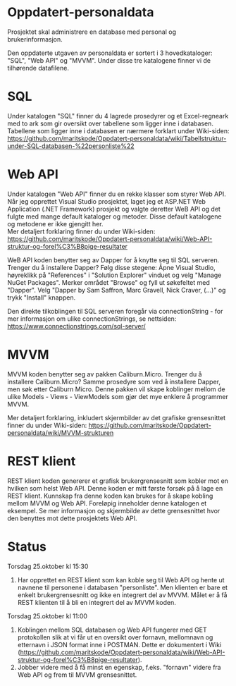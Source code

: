 # Oppdatert-personaldata
Prosjektet skal administrere en database med personal og brukerinformasjon. 

Den oppdaterte utgaven av personaldata er sortert i 3 hovedkataloger: "SQL", "Web API" og "MVVM". Under disse tre katalogene finner vi de tilhørende datafilene. 

# SQL
Under katalogen "SQL" finner du 4 lagrede prosedyrer og et Excel-regneark med to ark som gir oversikt over tabellene som ligger inne i databasen. Tabellene som ligger inne i databasen er nærmere forklart under Wiki-siden:
https://github.com/maritskode/Oppdatert-personaldata/wiki/Tabellstruktur-under-SQL-databasen-%22personliste%22

# Web API
Under katalogen "Web API" finner du en rekke klasser som styrer Web API. Når jeg opprettet Visual Studio prosjektet, laget jeg et ASP.NET Web Application (.NET Framework) prosjekt og valgte deretter WeB API og det fulgte med mange default kataloger og metoder. Disse default katalogene og metodene er ikke gjengitt her.   
Mer detaljert forklaring finner du under Wiki-siden:
https://github.com/maritskode/Oppdatert-personaldata/wiki/Web-API-struktur-og-forel%C3%B8pige-resultater

WeB API koden benytter seg av Dapper for å knytte seg til SQL serveren. Trenger du å installere Dapper? Følg disse stegene: Åpne Visual Studio, høyreklikk på "References" i "Solution Explorer" vinduet og velg "Manage NuGet Packages". Merker området "Browse" og fyll ut søkefeltet med "Dapper". Velg "Dapper by Sam Saffron, Marc Gravell, Nick Craver, (...)" og trykk "Install" knappen. 

Den direkte tilkoblingen til SQL serveren foregår via connectionString - for mer informasjon om ulike connectionStrings, se nettsiden: https://www.connectionstrings.com/sql-server/

# MVVM
MVVM koden benytter seg av pakken Caliburn.Micro. Trenger du å installere Caliburn.Micro? Samme prosedyre som ved å installere Dapper, men søk etter Caliburn Micro. Denne pakken vil skape koblinger mellom de ulike Models - Views - ViewModels som gjør det mye enklere å programmer MVVM.

Mer detaljert forklaring, inkludert skjermbilder av det grafiske grensesnittet finner du under Wiki-siden:
https://github.com/maritskode/Oppdatert-personaldata/wiki/MVVM-strukturen

# REST klient
REST klient koden genererer et grafisk brukergrensesnitt som kobler mot en hvilken som helst Web API. Denne koden er mitt første forsøk på å lage en REST klient. Kunnskap fra denne koden kan brukes for å skape kobling mellom MVVM og Web API. Foreløpig inneholder denne katalogen et eksempel. Se mer informasjon og skjermbilde av dette grensesnittet hvor den benyttes mot dette prosjektets Web API.

# Status
Torsdag 25.oktober kl 15:30
1) Har opprettet en REST klient som kan koble seg til Web API og hente ut navnene til personene i databasen "personliste". Men klienten er bare et enkelt brukergrensesnitt og ikke en integrert del av MVVM. Målet er å få REST klienten til å bli en integrert del av MVVM koden. 

Torsdag 25.oktober kl 11:00
1) Koblingen mellom SQL databasen og Web API fungerer med GET protokollen slik at vi får ut en oversikt over fornavn, mellomnavn og etternavn i JSON format inne i POSTMAN. Dette er dokumentert i Wiki (https://github.com/maritskode/Oppdatert-personaldata/wiki/Web-API-struktur-og-forel%C3%B8pige-resultater).
2) Jobber videre med å få minst en egenskap, f.eks. "fornavn" videre fra Web API og frem til MVVM grensesnittet. 
